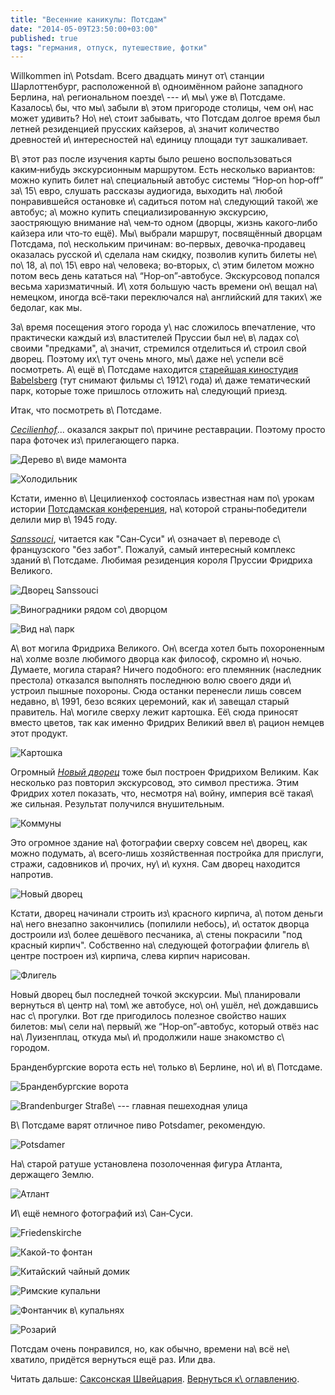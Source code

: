 ```yaml
---
title: "Весенние каникулы: Потсдам"
date: "2014-05-09T23:50:00+03:00"
published: true
tags: "германия, отпуск, путешествие, фотки"
---
```


Willkommen in\ Potsdam. Всего двадцать минут от\ станции Шарлоттенбург, расположенной в\ одноимённом районе западного
Берлина, на\ региональном поезде\ --- и\ мы\ уже в\ Потсдаме. Казалось\ бы, что мы\ забыли в\ этом пригороде столицы,
чем он\ нас может удивить? Но\ не\ стоит забывать, что Потсдам долгое время был летней резиденцией прусских кайзеров,
а\ значит количество древностей и\ интересностей на\ единицу площади тут зашкаливает.

В\ этот раз после изучения карты было решено воспользоваться каким&#8209;нибудь экскурсионным маршрутом. Есть несколько
вариантов: можно купить билет на\ специальный автобус системы “Hop&#8209;on hop&#8209;off” за\ 15\ евро, слушать
рассказы аудиогида, выходить на\ любой понравившейся остановке и\ садиться потом на\ следующий такой\ же автобус;
а\ можно купить специализированную экскурсию, заостряющую внимание на\ чем&#8209;то одном (дворцы, жизнь
какого&#8209;либо кайзера или что&#8209;то ещё). Мы\ выбрали маршрут, посвящённый дворцам Потсдама, по\ нескольким
причинам: во&#8209;первых, девочка&#8209;продавец оказалась русской и\ сделала нам скидку, позволив купить билеты
не\ по\ 18, а\ по\ 15\ евро на\ человека; во&#8209;вторых, с\ этим билетом можно потом весь день кататься
на\ “Hop&#8209;on”&#8209;автобусе. Экскурсовод попался весьма харизматичный. И\ хотя большую часть времени он\ вещал
на\ немецком, иногда всё&#8209;таки переключался на\ английский для таких\ же бедолаг, как мы.

За\ время посещения этого города у\ нас сложилось впечатление, что практически каждый из\ властителей Пруссии был
не\ в\ ладах со\ своими "предками", а\ значит, стремился отделиться и\ строил свой дворец. Поэтому их\ тут очень много,
мы\ даже не\ успели всё посмотреть. А\ ещё в\ Потсдаме находится [старейшая киностудия Babelsberg][babelsberg] (тут
снимают фильмы с\ 1912\ года) и\ даже тематический парк, которые тоже пришлось отложить на\ следующий приезд.

Итак, что посмотреть в\ Потсдаме.

*[Cecilienhof]*... оказался закрыт по\ причине реставрации. Поэтому просто пара фоточек из\ прилегающего парка.

![Дерево в\ виде мамонта](/images/travel/2014-04-germany/potsdam-cecilienhof-mammoth.jpg "Дерево в виде мамонта")

<!--more Что ещё посмотреть в Потсдаме...-->

![Холодильник](/images/travel/2014-04-germany/potsdam-cecilienhof-fridge.jpg "Холодильник")

Кстати, именно в\ Цецилиенхоф состоялась известная нам по\ урокам истории [Потсдамская конференция][conference],
на\ которой страны&#8209;победители делили мир в\ 1945 году.

*[Sanssouci][sanssouci]*, читается как "Сан&#8209;Суси" и\ означает в\ переводе с\ французского "без забот". Пожалуй,
самый интересный комплекс зданий в\ Потсдаме. Любимая резиденция короля Пруссии Фридриха Великого.

![Дворец Sanssouci](/images/travel/2014-04-germany/potsdam-sanssouci-palais.jpg "Дворец Sanssouci")

![Виноградники рядом со\ дворцом](/images/travel/2014-04-germany/potsdam-sanssouci-vineyard.jpg "Виноградники рядом со дворцом")

![Вид на\ парк](/images/travel/2014-04-germany/potsdam-sanssouci-park.jpg "Вид на парк")

А\ вот могила Фридриха Великого. Он\ всегда хотел быть похороненным на\ холме возле любимого дворца как философ,
скромно и\ ночью. Думаете, могила старая? Ничего подобного: его племянник (наследник престола) отказался выполнять
последнюю волю своего дяди и\ устроил пышные похороны. Сюда останки перенесли лишь совсем недавно, в\ 1991, безо всяких
церемоний, как и\ завещал старый правитель. На\ могиле сверху лежит картошка. Её\ сюда приносят вместо цветов, так как
именно Фридрих Великий ввел в\ рацион немцев этот продукт.

![Картошка](/images/travel/2014-04-germany/potsdam-sanssouci-grave.jpg "Картошка")

Огромный *[Новый дворец][neues-palais]* тоже был построен Фридрихом Великим. Как несколько раз повторил экскурсовод,
это символ престижа. Этим Фридрих хотел показать, что, несмотря на\ войну, империя всё такая\ же сильная. Результат
получился внушительным.

![Коммуны](/images/travel/2014-04-germany/potsdam-neues-palais-communs.jpg "Коммуны")

Это огромное здание на\ фотографии сверху совсем не\ дворец, как можно подумать, а\ всего&#8209;лишь хозяйственная
постройка для прислуги, стражи, садовников и\ прочих, ну\ и\ кухня. Сам дворец находится напротив.

![Новый дворец](/images/travel/2014-04-germany/potsdam-neues-palais.jpg "Новый дворец")

Кстати, дворец начинали строить из\ красного кирпича, а\ потом деньги на\ него внезапно закончились (попилили небось),
и\ остаток дворца достроили из\ более дешёвого песчаника, а\ стены покрасили "под красный кирпич". Собственно
на\ следующей фотографии флигель в\ центре построен из\ кирпича, слева кирпич нарисован.

![Флигель](/images/travel/2014-04-germany/potsdam-neues-palais-wing.jpg "Флигель")

Новый дворец был последней точкой экскурсии. Мы\ планировали вернуться в\ центр на\ том\ же автобусе, но\ он\ ушёл,
не\ дождавшись нас с\ прогулки. Вот где пригодилось полезное свойство наших билетов: мы\ сели на\ первый\ же
“Hop&#8209;on”&#8209;автобус, который отвёз нас на\ Луизенплац, откуда мы\ и\ продолжили наше знакомство с\ городом.

Бранденбургские ворота есть не\ только в\ Берлине, но\ и\ в\ Потсдаме.

![Бранденбургские ворота](/images/travel/2014-04-germany/potsdam-brandenburger-tor.jpg "Бранденбургские ворота")

![Brandenburger Straße\ --- главная пешеходная улица](/images/travel/2014-04-germany/potsdam-brandenburger-strasse.jpg "Brandenburger Straße - главная пешеходная улица")

В\ Потсдаме варят отличное пиво Potsdamer, рекомендую.

![Potsdamer](/images/travel/2014-04-germany/potsdam-potsdamer-beer.jpg "Potsdamer")

На\ старой ратуше установлена позолоченная фигура Атланта, держащего Землю.

![Атлант](/images/travel/2014-04-germany/potsdam-atlas.jpg "Атлант")

И\ ещё немного фотографий из\ Сан&#8209;Суси.

![[Friedenskirche]](/images/travel/2014-04-germany/potsdam-friedenskirche.jpg "Friedenskirche")

![Какой-то фонтан](/images/travel/2014-04-germany/potsdam-sanssouci-fountain.jpg "Какой-то фонтан")

![[Китайский чайный домик][chinesisches-haus]](/images/travel/2014-04-germany/potsdam-chinesisches-haus.jpg "Китайский чайный домик")

![[Римские купальни][roman-baths]](/images/travel/2014-04-germany/potsdam-roman-baths.jpg "Римские купальни")

![Фонтанчик в\ купальнях](/images/travel/2014-04-germany/potsdam-roman-baths-fountain.jpg "Фонтанчик в купальнях")

![Розарий](/images/travel/2014-04-germany/potsdam-rosengarten.jpg "Розарий")

Потсдам очень понравился, но, как обычно, времени на\ всё не\ хватило, придётся вернуться ещё раз. Или два.

Читать дальше: [Саксонская Швейцария](/post/saxon-switzerland-2014/). [Вернуться к\ оглавлению](/post/spring-break-2014/).

[babelsberg]: http://en.wikipedia.org/wiki/Babelsberg_Studio
[Cecilienhof]: http://ru.wikipedia.org/wiki/%D0%A6%D0%B5%D1%86%D0%B8%D0%BB%D0%B8%D0%B5%D0%BD%D1%85%D0%BE%D1%84
[chinesisches-haus]: http://ru.wikipedia.org/wiki/%D0%9A%D0%B8%D1%82%D0%B0%D0%B9%D1%81%D0%BA%D0%B8%D0%B9_%D1%87%D0%B0%D0%B9%D0%BD%D1%8B%D0%B9_%D0%B4%D0%BE%D0%BC%D0%B8%D0%BA
[conference]: http://ru.wikipedia.org/wiki/%D0%9F%D0%BE%D1%82%D1%81%D0%B4%D0%B0%D0%BC%D1%81%D0%BA%D0%B0%D1%8F_%D0%BA%D0%BE%D0%BD%D1%84%D0%B5%D1%80%D0%B5%D0%BD%D1%86%D0%B8%D1%8F
[Friedenskirche]: http://ru.wikipedia.org/wiki/%D0%A4%D1%80%D0%B8%D0%B4%D0%B5%D0%BD%D1%81%D0%BA%D0%B8%D1%80%D1%85%D0%B5_(%D0%A1%D0%B0%D0%BD-%D0%A1%D1%83%D1%81%D0%B8)
[neues-palais]: http://ru.wikipedia.org/wiki/%D0%9D%D0%BE%D0%B2%D1%8B%D0%B9_%D0%B4%D0%B2%D0%BE%D1%80%D0%B5%D1%86_(%D0%9F%D0%BE%D1%82%D1%81%D0%B4%D0%B0%D0%BC)
[roman-baths]: http://en.wikipedia.org/wiki/Roman_Baths_(Potsdam)
[sanssouci]: http://ru.wikipedia.org/wiki/%D0%A1%D0%B0%D0%BD-%D0%A1%D1%83%D1%81%D0%B8
